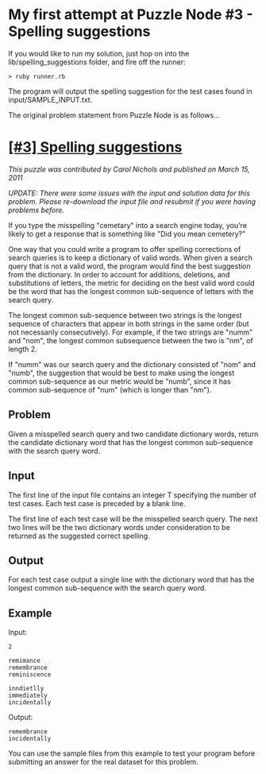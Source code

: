 # My first attempt at Puzzle Node #3 - Spelling suggestions

If you would like to run my solution, just hop on into the lib/spelling_suggestions folder, and fire off the runner:

    > ruby runner.rb

The program will output the spelling suggestion for the test cases found in input/SAMPLE_INPUT.txt.

The original problem statement from Puzzle Node is as follows...

# [[#3] Spelling suggestions](http://puzzlenode.com/puzzles/3-spelling-suggestions)

_This puzzle was contributed by Carol Nichols and published on March 15, 2011_

*UPDATE: There were some issues with the input and solution data for this problem. Please re-download the input file and resubmit if you were having problems before.*

If you type the misspelling "cemetary" into a search engine today, you're likely to get a response that is something like "Did you mean cemetery?"

One way that you could write a program to offer spelling corrections of search queries is to keep a dictionary of valid words. When given a search query that is not a valid word, the program would find the best suggestion from the dictionary. In order to account for additions, deletions, and substitutions of letters, the metric for deciding on the best valid word could be the word that has the longest common sub-sequence of letters with the search query.

The longest common sub-sequence between two strings is the longest sequence of characters that appear in both strings in the same order (but not necessarily consecutively). For example, if the two strings are "numm" and "nom", the longest common subsequence between the two is "nm", of length 2.

If "numm" was our search query and the dictionary consisted of "nom" and "numb", the suggestion that would be best to make using the longest common sub-sequence as our metric would be "numb", since it has common sub-sequence of "num" (which is longer than "nm").

## Problem 

Given a misspelled search query and two candidate dictionary words, return the candidate dictionary word that has the longest common sub-sequence with the search query word.

## Input

The first line of the input file contains an integer T specifying the number of test cases. Each test case is preceded by a blank line.

The first line of each test case will be the misspelled search query. The next two lines will be the two dictionary words under consideration to be returned as the suggested correct spelling.


## Output

For each test case output a single line with the dictionary word that has the longest common sub-sequence with the search query word.


## Example

Input:

    2

    remimance
    remembrance
    reminiscence

    inndietlly
    immediately
    incidentally

Output:

    remembrance
    incidentally

You can use the sample files from this example to test your program before submitting an answer for the real dataset for this problem.